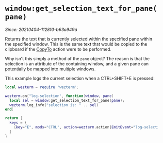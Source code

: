 # `window:get_selection_text_for_pane(pane)`

*Since: 20210404-112810-b63a949d*

Returns the text that is currently selected within the specified pane within
the specified window.  This is the same text that would be copied to the
clipboard if the [CopyTo](../keyassignment/CopyTo.md) action were to be
performed.

Why isn't this simply a method of the `pane` object?  The reason is that the
selection is an attribute of the containing window, and a given pane can
potentially be mapped into multiple windows.

This example logs the current selection when a CTRL+SHIFT+E is pressed:

```lua
local wezterm = require 'wezterm';

wezterm.on("log-selection", function(window, pane)
  local sel = window:get_selection_text_for_pane(pane);
  wezterm.log_info("selection is: " .. sel)
end)

return {
  keys = {
    {key="E", mods="CTRL", action=wezterm.action{EmitEvent="log-selection"}},
  }
}
```
